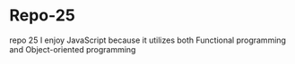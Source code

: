 # Repo-25
repo 25
I enjoy JavaScript because it utilizes both Functional programming and Object-oriented programming